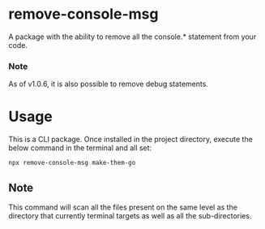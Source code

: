 # remove-console-msg

A package with the ability to remove all the console.* statement from your code.
### Note
As of v1.0.6, it is also possible to remove debug statements.

# Usage

This is a CLI package. Once installed in the project directory, execute the below command in the terminal and all set:

```
npx remove-console-msg make-them-go
```

## Note
This command will scan all the files present on the same level as the directory
that currently terminal targets as well as all the sub-directories.

